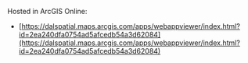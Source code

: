 Hosted in ArcGIS Online:

- [https://dalspatial.maps.arcgis.com/apps/webappviewer/index.html?id=2ea240dfa0754ad5afcedb54a3d62084](https://dalspatial.maps.arcgis.com/apps/webappviewer/index.html?id=2ea240dfa0754ad5afcedb54a3d62084)
